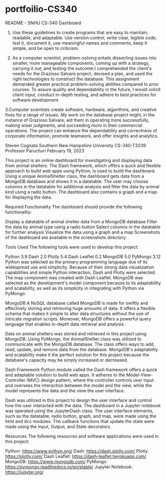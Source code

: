 # portfoilio-CS340 
README - SNHU CS-340 Dashboard

1. Use these guidelines to create programs that are easy to maintain, readable, and adaptable: Use version control, write clear, legible code, test it, 
document it, use meaningful names and comments, keep it simple, and be open to criticism.

2. As a computer scientist, problem-solving entails dissecting issues into smaller, more manageable components, coming up with a strategy, 
carrying it out, and testing the outcome.I comprehended the client's needs for the Grazioso Salvare project, devised a plan, and used the right technologies to construct the database. This assignment demanded greater practical problem-solving abilities compared to prior courses. 
To assure quality and dependability in the future, I would solicit client input, conduct in-depth testing, and adhere to best practices for software development.

3.Computer scientists create software, hardware, algorithms, and creative fixes for a range of issues. My work on the database project might, in the instance of Grazioso Salvare, aid them in operating more successfully, making wiser judgments, and succeeding more in their commercial operations. 
The project can enhance the dependability and correctness of corporate information, promote teamwork, and offer insights and analytics.






Steven Cognata
Southern New Hampshire University
CS-340-T3339
Professor Paruchuri
February 19, 2023


This project is an online dashboard for investigating and displaying data from animal shelters. The Dash framework, which offers a quick and flexible approach to build web apps using Python, is used to build the dashboard. Using a unique AnimalShelter class, the dashboard gets data from a MongoDB database and shows it in a datatable. The user may choose columns in the datatable for additional analysis and filter the data by animal kind using a radio button. The dashboard also contains a graph and a map for displaying the data.

Required Functionality
The dashboard should provide the following functionality:

Display a datatable of animal shelter data from a MongoDB database
Filter the data by animal type using a radio button
Select columns in the datatable for further analysis
Visualize the data using a graph and a map
Screenshots of the dashboard are available in the screenshots directory.

Tools Used
The following tools were used to develop this project:

Python 3.9
Dash 2.0
Plotly 5.4
Dash Leaflet 0.2
MongoDB 5.0
PyMongo 3.12
Python was selected as the primary programming language due of its widespread use and simplicity. Because of their strong data visualization capabilities and simple Python interaction, Dash and Plotly were selected. The map component was created with Dash Leaflet. MongoDB was selected as the development's model component because to its adaptability and scalability, as well as its simplicity in integrating with Python via PyMongo.

MongoDB
A NoSQL database called MongoDB is made for swiftly and effectively storing and retrieving huge amounts of data. It offers a flexible schema that makes it simple to alter data structures without the use of intricate migration scripts. Moreover, MongoDB offers a powerful query language that enables in-depth data retrieval and analysis.

Data on animal shelters was stored and retrieved in this project using MongoDB. Using PyMongo, the AnimalShelter class was utilized to communicate with the MongoDB database. The class offers ways to add, read, update, and remove data from the database. MongoDB's adaptability and scalability make it the perfect solution for this project because the database's capacity may be simply increased or decreased.

Dash Framework
Python module called the Dash framework offers a quick and adaptable solution to build web apps. It adheres to the Model-View-Controller (MVC) design pattern, where the controller controls user input and oversees the interaction between the model and the view, while the model represents the data and the view the user interface.

Dash was utilized in this project to design the user interface and control how the user interacted with the data. The dashboard in a Jupyter notebook was operated using the JupyterDash class. The user interface elements, such as the datatable, radio button, graph, and map, were made using the html and dcc modules. The callback functions that update the state were made using the Input, Output, and State decorators.

Resources
The following resources and software applications were used in this project:

Python: https://www.python.org/
Dash: https://dash.plotly.com/
Plotly: https://plotly.com/
Dash Leaflet: https://dash-leaflet.herokuapp.com/
MongoDB: https://www.mongodb.com/
PyMongo: https://pymongo.readthedocs.io/en/stable/
Jupyter Notebook: https://jupyter.org/


